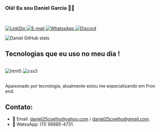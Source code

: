 
### Olá! Eu sou Daniel Garcia 🙋‍♂️
<br>

[![LinkDin](https://img.shields.io/badge/LinkedIn-0077B5?style=for-the-badge&logo=linkedin&logoColor=white) ](https://www.linkedin.com/in/daniel-coelho-garcia-947108201/?originalSubdomain=br)
[![E-mail](https://img.shields.io/badge/Gmail-D14836?style=for-the-badge&logo=gmail&logoColor=white) ](https://mail.google.com/mail/daniel25coelho@gmail.com)
[![WhatssApp](https://img.shields.io/badge/WhatsApp-25D366?style=for-the-badge&logo=whatsapp&logoColor=white) ](https://wa.me/qr/OZ6D6NUC6AHKM1)
[![Discord](https://img.shields.io/badge/Discord-7289DA?style=for-the-badge&logo=discord&logoColor=white)](https://discord.com/channels/DanielAC#2979/)


![Daniel GitHub stats](https://github-readme-stats.vercel.app/api?username=danielcoelhgarcia&show_icons=true&theme=dracula)


## Tecnologias que eu uso no meu dia !
<div style="display: inline_blok"><br>
<img  alingn="center" alt="html5" src="https://img.shields.io/badge/HTML5-E34F26?style=for-the-badge&logo=html5&logoColor=white" />
<img  alingn="center" alt="css3" src="https://img.shields.io/badge/CSS3-1572B6?style=for-the-badge&logo=css3&logoColor=white" />
</div>

<br>


Apaixonado por tecnologia, atualmente estou me expecializando em Fron end.

## Contato: 
- 💬 Email: daniel25coelho@yahoo.com / daniel25coelho@gmail.com.
- 💬 WatssApp: (11) 99885-4731.
